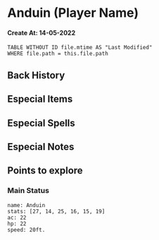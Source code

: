 # Anduin (Player Name)
#### Create At: 14-05-2022
```dataview  
TABLE WITHOUT ID file.mtime AS "Last Modified"  
WHERE file.path = this.file.path  
```
## Back History


## Especial Items

## Especial Spells

## Especial Notes

## Points to explore

### Main Status
```statblock
name: Anduin
stats: [27, 14, 25, 16, 15, 19]
ac: 22
hp: 22
speed: 20ft.

```

